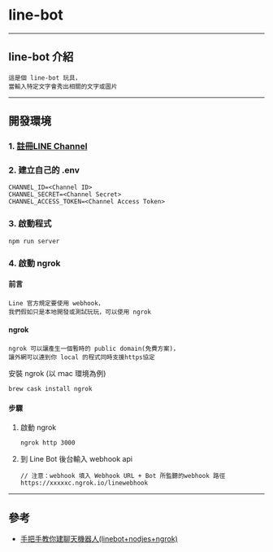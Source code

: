 # line-bot

---

## line-bot 介紹
```
這是個 line-bot 玩具，
當輸入特定文字會秀出相關的文字或圖片
```

---

## 開發環境

### 1. [註冊LINE Channel](https://developers.line.biz/zh-hant/)

### 2. 建立自己的 .env
```
CHANNEL_ID=<Channel ID>
CHANNEL_SECRET=<Channel Secret>
CHANNEL_ACCESS_TOKEN=<Channel Access Token>
```

### 3. 啟動程式

```
npm run server
```

### 4. 啟動 ngrok

#### 前言
```
Line 官方規定要使用 webhook，
我們假如只是本地開發或測試玩玩，可以使用 ngrok
```

#### ngrok
```
ngrok 可以讓產生一個暫時的 public domain(免費方案)，
讓外網可以連到你 local 的程式同時支援https協定
```

安裝 ngrok (以 ｍac 環境為例)
```
brew cask install ngrok
```

#### 步驟

1. 啟動 ngrok
    ```
    ngrok http 3000
    ```

2. 到 Line Bot 後台輸入 webhook api
    ```
    // 注意：webhook 填入 Webhook URL + Bot 所監聽的webhook 路徑
    https://xxxxxc.ngrok.io/linewebhook
    ```

---

## 參考
- [手把手教你建聊天機器人(linebot+nodjes+ngrok)](https://medium.com/@mengchiang000/%E6%89%8B%E6%8A%8A%E6%89%8B%E6%95%99%E4%BD%A0%E5%BB%BA%E8%81%8A%E5%A4%A9%E6%A9%9F%E5%99%A8%E4%BA%BA-linebot-nodjes-ngrok-7ad028d97a07)